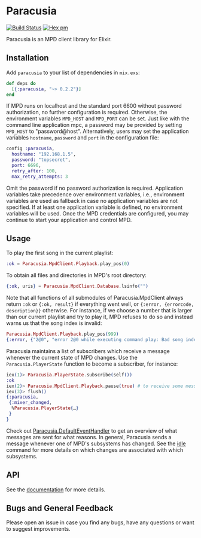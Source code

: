 # Paracusia
[![Build Status](https://travis-ci.org/nroi/paracusia.svg?branch=master)](https://travis-ci.org/nroi/paracusia)
[![Hex pm](https://img.shields.io/hexpm/v/paracusia.svg?style=flat)](https://hex.pm/packages/paracusia)

Paracusia is an MPD client library for Elixir.

## Installation

Add `paracusia` to your list of dependencies in `mix.exs`:
```elixir
def deps do
  [{:paracusia, "~> 0.2.2"}]
end
```

If MPD runs on localhost and the standard port 6600 without password authorization, no further
configuration is required. Otherwise, the environment variables `MPD_HOST` and `MPD_PORT` can be set.
Just like with the command line application mpc, a password may be provided by setting `MPD_HOST` to
"password@host". Alternatively, users may set the application variables `hostname`, `password` and
`port` in the configuration file:
```elixir
config :paracusia,
  hostname: "192.168.1.5",
  password: "topsecret",
  port: 6696,
  retry_after: 100,
  max_retry_attempts: 3
```
Omit the password if no password authorization is required. Application variables take precedence
over environment variables, i.e., environment variables are used as fallback in case no application
variables are not specified. If at least one application variable is defined, no environment
variables will be used.
Once the MPD credentials are configured, you may continue to start
your application and control MPD.

## Usage

To play the first song in the current playlist:
```elixir
:ok = Paracusia.MpdClient.Playback.play_pos(0)
```
To obtain all files and directories in MPD's root directory:
```elixir
{:ok, uris} = Paracusia.MpdClient.Database.lsinfo("")
```
Note that all functions of all submodules of Paracusia.MpdClient always return `:ok` or `{:ok,
result}` if everything went well, or `{:error, {errorcode, description}}` otherwise. For instance,
if we choose a number that is larger than our current playlist and try to play it, MPD refuses to do
so and instead warns us that the song index is invalid:
```elixir
Paracusia.MpdClient.Playback.play_pos(999)
{:error, {"2@0", "error 2@0 while executing command play: Bad song index"}}
```

Paracusia maintains a list of subscribers which receive a message whenever the current state of MPD changes.
Use the `Paracusia.PlayerState` function to become a subscriber, for instance:
```Elixir
iex(1)> Paracusia.PlayerState.subscribe(self())
:ok
iex(2)> Paracusia.MpdClient.Playback.pause(true) # to receive some messages
iex(3)> flush()
{:paracusia,
 {:mixer_changed,
  %Paracusia.PlayerState{…}
 }
}
```

Check out [Paracusia.DefaultEventHandler](https://github.com/nroi/paracusia/blob/master/lib/paracusia/default_event_handler.ex) to get an overview of what messages are sent
for what reasons. In general, Paracusia sends a message whenever one of MPD's subsystems
has changed. See the
[idle](https://musicpd.org/doc/protocol/command_reference.html#status_commands)
command for more details on which changes are associated with which subsystems.

## API

See the [documentation](https://hexdocs.pm/paracusia/api-reference.html) for
more details.


## Bugs and General Feedback

Please open an issue in case you find any bugs, have any questions or want to
suggest improvements.
